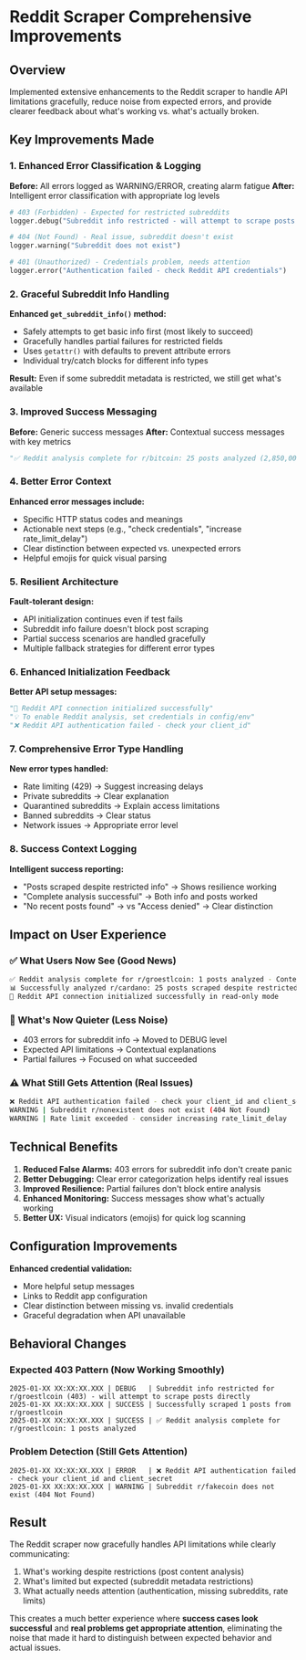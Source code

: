 # Reddit Scraper Comprehensive Improvements

## Overview
Implemented extensive enhancements to the Reddit scraper to handle API limitations gracefully, reduce noise from expected errors, and provide clearer feedback about what's working vs. what's actually broken.

## Key Improvements Made

### 1. Enhanced Error Classification & Logging

**Before:** All errors logged as WARNING/ERROR, creating alarm fatigue
**After:** Intelligent error classification with appropriate log levels

```python
# 403 (Forbidden) - Expected for restricted subreddits
logger.debug("Subreddit info restricted - will attempt to scrape posts directly")

# 404 (Not Found) - Real issue, subreddit doesn't exist  
logger.warning("Subreddit does not exist")

# 401 (Unauthorized) - Credentials problem, needs attention
logger.error("Authentication failed - check Reddit API credentials")
```

### 2. Graceful Subreddit Info Handling

**Enhanced `get_subreddit_info()` method:**
- Safely attempts to get basic info first (most likely to succeed)
- Gracefully handles partial failures for restricted fields
- Uses `getattr()` with defaults to prevent attribute errors
- Individual try/catch blocks for different info types

**Result:** Even if some subreddit metadata is restricted, we still get what's available

### 3. Improved Success Messaging

**Before:** Generic success messages
**After:** Contextual success messages with key metrics

```python
"✅ Reddit analysis complete for r/bitcoin: 25 posts analyzed (2,850,000 subscribers) - Content: 12 discussion, 8 news"
```

### 4. Better Error Context

**Enhanced error messages include:**
- Specific HTTP status codes and meanings
- Actionable next steps (e.g., "check credentials", "increase rate_limit_delay")
- Clear distinction between expected vs. unexpected errors
- Helpful emojis for quick visual parsing

### 5. Resilient Architecture

**Fault-tolerant design:**
- API initialization continues even if test fails
- Subreddit info failure doesn't block post scraping
- Partial success scenarios are handled gracefully
- Multiple fallback strategies for different error types

### 6. Enhanced Initialization Feedback

**Better API setup messages:**
```python
"🔗 Reddit API connection initialized successfully"
"💡 To enable Reddit analysis, set credentials in config/env"  
"❌ Reddit API authentication failed - check your client_id"
```

### 7. Comprehensive Error Type Handling

**New error types handled:**
- Rate limiting (429) → Suggest increasing delays
- Private subreddits → Clear explanation  
- Quarantined subreddits → Explain access limitations
- Banned subreddits → Clear status
- Network issues → Appropriate error level

### 8. Success Context Logging

**Intelligent success reporting:**
- "Posts scraped despite restricted info" → Shows resilience working
- "Complete analysis successful" → Both info and posts worked
- "No recent posts found" → vs "Access denied" → Clear distinction

## Impact on User Experience

### ✅ What Users Now See (Good News)

```bash
✅ Reddit analysis complete for r/groestlcoin: 1 posts analyzed - Content: 1 discussion  
📊 Successfully analyzed r/cardano: 25 posts scraped despite restricted subreddit info access
🔗 Reddit API connection initialized successfully in read-only mode
```

### 🔕 What's Now Quieter (Less Noise)

- 403 errors for subreddit info → Moved to DEBUG level
- Expected API limitations → Contextual explanations
- Partial failures → Focused on what succeeded

### ⚠️ What Still Gets Attention (Real Issues)

```bash
❌ Reddit API authentication failed - check your client_id and client_secret
WARNING | Subreddit r/nonexistent does not exist (404 Not Found)
WARNING | Rate limit exceeded - consider increasing rate_limit_delay  
```

## Technical Benefits

1. **Reduced False Alarms:** 403 errors for subreddit info don't create panic
2. **Better Debugging:** Clear error categorization helps identify real issues
3. **Improved Resilience:** Partial failures don't block entire analysis
4. **Enhanced Monitoring:** Success messages show what's actually working
5. **Better UX:** Visual indicators (emojis) for quick log scanning

## Configuration Improvements

**Enhanced credential validation:**
- More helpful setup messages
- Links to Reddit app configuration
- Clear distinction between missing vs. invalid credentials
- Graceful degradation when API unavailable

## Behavioral Changes

### Expected 403 Pattern (Now Working Smoothly)
```
2025-01-XX XX:XX:XX.XXX | DEBUG   | Subreddit info restricted for r/groestlcoin (403) - will attempt to scrape posts directly
2025-01-XX XX:XX:XX.XXX | SUCCESS | Successfully scraped 1 posts from r/groestlcoin  
2025-01-XX XX:XX:XX.XXX | SUCCESS | ✅ Reddit analysis complete for r/groestlcoin: 1 posts analyzed
```

### Problem Detection (Still Gets Attention)
```
2025-01-XX XX:XX:XX.XXX | ERROR   | ❌ Reddit API authentication failed - check your client_id and client_secret
2025-01-XX XX:XX:XX.XXX | WARNING | Subreddit r/fakecoin does not exist (404 Not Found)
```

## Result
The Reddit scraper now gracefully handles API limitations while clearly communicating:
1. What's working despite restrictions (post content analysis)  
2. What's limited but expected (subreddit metadata restrictions)
3. What actually needs attention (authentication, missing subreddits, rate limits)

This creates a much better experience where **success cases look successful** and **real problems get appropriate attention**, eliminating the noise that made it hard to distinguish between expected behavior and actual issues.